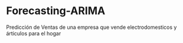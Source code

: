 # Forecasting-ARIMA
Predicción de Ventas de una empresa que vende electrodomesticos y árticulos para el hogar
